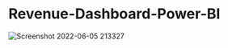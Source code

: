 # Revenue-Dashboard-Power-BI

![Screenshot 2022-06-05 213327](https://user-images.githubusercontent.com/100712020/172059650-cb879a3b-340b-431c-9d47-1bfb95b8cbe6.png)
